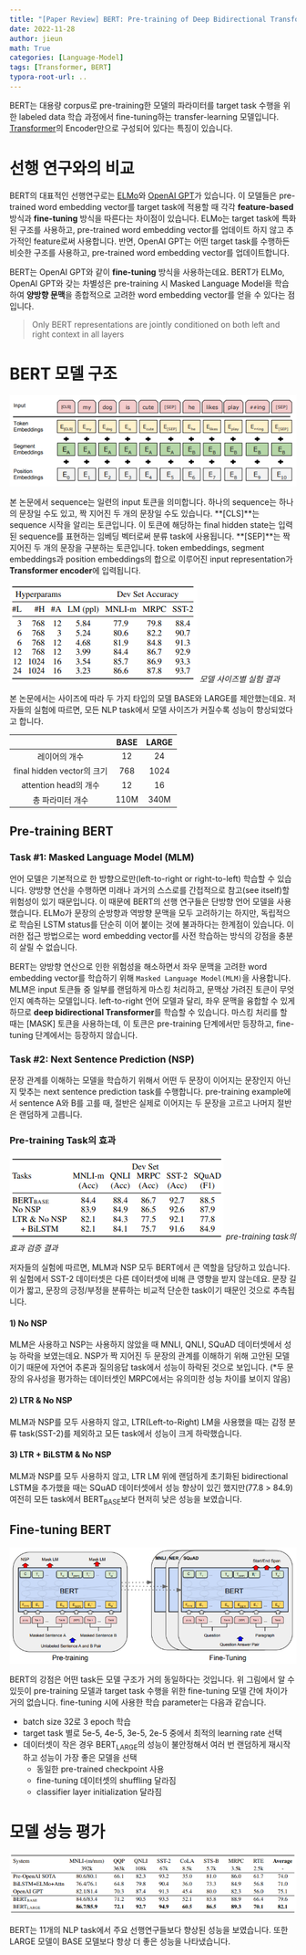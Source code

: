 ```yaml
---
title: "[Paper Review] BERT: Pre-training of Deep Bidirectional Transformers for Language Understanding"
date: 2022-11-28
author: jieun
math: True
categories: [Language-Model]
tags: [Transformer, BERT]
typora-root-url: ..
---
```

BERT는 대용량 corpus로 pre-training한 모델의 파라미터를 target task 수행을 위한 labeled data 학습 과정에서 fine-tuning하는 transfer-learning 모델입니다. [Transformer](https://jieun121070.github.io/posts/paper-review-Attention-is-All-You-Need/)의 Encoder만으로 구성되어 있다는 특징이 있습니다.



# 선행 연구와의 비교

BERT의 대표적인 선행연구로는 [ELMo](https://jieun121070.github.io/posts/Paper-Review-Deep-contextualized-word-representations/)와 [OpenAI GPT](https://jieun121070.github.io/posts/Paper-Review-Improving-Language-Understanding/)가 있습니다. 이 모델들은 pre-trained word embedding vector를 target task에 적용할 때 각각 **feature-based** 방식과 **fine-tuning** 방식을 따른다는 차이점이 있습니다. ELMo는 target task에 특화된 구조를 사용하고, pre-trained word embedding vector를 업데이트 하지 않고 추가적인 feature로써 사용합니다. 반면, OpenAI GPT는 어떤 target task를 수행하든 비슷한 구조를 사용하고, pre-trained word embedding vector를 업데이트합니다.

BERT는 OpenAI GPT와 같이 **fine-tuning** 방식을 사용하는데요. BERT가 ELMo, OpenAI GPT와 갖는 차별성은 pre-training 시 Masked Language Model을 학습하여 **양방향 문맥**을 종합적으로 고려한 word embedding vector를 얻을 수 있다는 점입니다.

> Only BERT representations are jointly conditioned on both left and right context in all layers



# BERT 모델 구조

![](/assets/img/bert/bert-input.jpg)

본 논문에서 sequence는 일련의 input 토큰을 의미합니다. 하나의 sequence는 하나의 문장일 수도 있고, 짝 지어진 두 개의 문장일 수도 있습니다. **[CLS]**는 sequence 시작을 알리는 토큰입니다. 이 토큰에 해당하는 final hidden state는 입력된 sequence를 표현하는 임베딩 벡터로써 분류 task에 사용됩니다. **[SEP]**는 짝 지어진 두 개의 문장을 구분하는 토큰입니다. token embeddings, segment embeddings과 position embeddings의 합으로 이루어진 input representation가 **Transformer encoder**에 입력됩니다.

![](/assets/img/bert/bert-model-size.PNG)
_모델 사이즈별 실험 결과_

본 논문에서는 사이즈에 따라 두 가지 타입의 모델 BASE와 LARGE를 제안했는데요. 저자들의 실험에 따르면, 모든 NLP task에서 모델 사이즈가 커질수록 성능이 향상되었다고 합니다.

|                            | BASE | LARGE |
| :------------------------: | :--: | :---: |
|       레이어의 개수        |  12  |  24   |
| final hidden vector의 크기 | 768  | 1024  |
|   attention head의 개수    |  12  |  16   |
|      총 파라미터 개수      | 110M | 340M  |



## Pre-training BERT

### Task #1: Masked Language Model (MLM)

언어 모델은 기본적으로 한 방향으로만(left-to-right or right-to-left) 학습할 수 있습니다. 양방향 연산을 수행하면 미래나 과거의 스스로를 간접적으로 참고(see itself)할 위험성이 있기 때문입니다. 이 때문에 BERT의 선행 연구들은 단방향 언어 모델을 사용했습니다. ELMo가 문장의 순방향과 역방향 문맥을 모두 고려하기는 하지만, 독립적으로 학습된 LSTM status를 단순히 이어 붙이는 것에 불과하다는 한계점이 있습니다. 이러한 접근 방법으로는 word embedding vector를 사전 학습하는 방식의 강점을 충분히 살릴 수 없습니다.

BERT는 양방향 연산으로 인한 위험성을 해소하면서 좌우 문맥을 고려한 word embedding vector를 학습하기 위해 `Masked Language Model(MLM)`을 사용합니다. MLM은 input 토큰들 중 일부를 랜덤하게 마스킹 처리하고, 문맥상 가려진 토큰이 무엇인지 예측하는 모델입니다. left-to-right 언어 모델과 달리, 좌우 문맥을 융합할 수 있게 하므로 **deep bidirectional Transformer**를 학습할 수 있습니다. 마스킹 처리를 할 때는 [MASK] 토큰을 사용하는데, 이 토큰은 pre-training 단계에서만 등장하고, fine-tuning 단계에서는 등장하지 않습니다.

### Task #2: Next Sentence Prediction (NSP)

문장 관계를 이해하는 모델을 학습하기 위해서 어떤 두 문장이 이어지는 문장인지 아닌지 맞추는 next sentence prediction task를 수행합니다. pre-training example에서 sentence A와 B를 고를 때, 절반은 실제로 이어지는 두 문장을 고르고 나머지 절반은 랜덤하게 고릅니다.

### Pre-training Task의 효과

![](/assets/img/bert/task-effect.PNG)
_pre-training task의 효과 검증 결과_

저자들의 실험에 따르면, MLM과 NSP 모두 BERT에서 큰 역할을 담당하고 있습니다. 위 실험에서 SST-2 데이터셋은 다른 데이터셋에 비해 큰 영향을 받지 않는데요. 문장 길이가 짧고, 문장의 긍정/부정을 분류하는 비교적 단순한 task이기 때문인 것으로 추측됩니다.

#### 1) No NSP

MLM은 사용하고 NSP는 사용하지 않았을 때 MNLI, QNLI, SQuAD 데이터셋에서 성능 하락을 보였는데요. NSP가 짝 지어진 두 문장의 관계를 이해하기 위해 고안된 모델이기 때문에 자연어 추론과 질의응답 task에서 성능이 하락된 것으로 보입니다. (*두 문장의 유사성을 평가하는 데이터셋인 MRPC에서는 유의미한 성능 차이를 보이지 않음)

#### 2) LTR & No NSP

MLM과 NSP를 모두 사용하지 않고, LTR(Left-to-Right) LM을 사용했을 때는 감정 분류 task(SST-2)를 제외하고 모든 task에서 성능이 크게 하락했습니다.

#### 3) LTR + BiLSTM & No NSP

MLM과 NSP를 모두 사용하지 않고, LTR LM 위에 랜덤하게 초기화된 bidirectional LSTM을 추가했을 때는 SQuAD 데이터셋에서 성능 향상이 있긴 했지만(77.8 > 84.9) 여전히 모든 task에서 $\text{BERT}_\text{BASE}$보다 현저히 낮은 성능을 보였습니다.



## Fine-tuning BERT

![](/assets/img/bert/bert-model.jpg)

BERT의 강점은 어떤 task든 모델 구조가 거의 동일하다는 것입니다. 위 그림에서 알 수 있듯이 pre-training 모델과 target task 수행을 위한 fine-tuning 모델 간에 차이가 거의 없습니다. fine-tuning 시에 사용한 학습 parameter는 다음과 같습니다.

- batch size 32로 3 epoch 학습
- target task 별로 5e-5, 4e-5, 3e-5, 2e-5 중에서 최적의 learning rate 선택
- 데이터셋이 작은 경우 $\text{BERT}_\text{LARGE}$의 성능이 불안정해서 여러 번 랜덤하게 재시작하고 성능이 가장 좋은 모델을 선택
  - 동일한 pre-trained checkpoint 사용
  - fine-tuning 데이터셋의 shuffling 달라짐
  - classifier layer initialization 달라짐



# 모델 성능 평가

![](/assets/img/bert/bert_result.PNG)

BERT는 11개의 NLP task에서 주요 선행연구들보다 향상된 성능을 보였습니다. 또한 LARGE 모델이 BASE 모델보다 항상 더 좋은 성능을 나타냈습니다.
